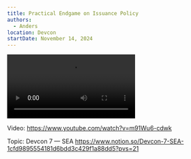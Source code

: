 ```yaml
---
title: Practical Endgame on Issuance Policy
authors:
  - Anders
location: Devcon
startDate: November 14, 2024
---
```


<video src="https://www.youtube.com/watch?v=m91Wu6-cdwk"></video>

Video: <https://www.youtube.com/watch?v=m91Wu6-cdwk>

Topic: Devcon 7 — SEA <https://www.notion.so/Devcon-7-SEA-1cfd9895554181d6bdd3c429f1a88dd5?pvs=21>

